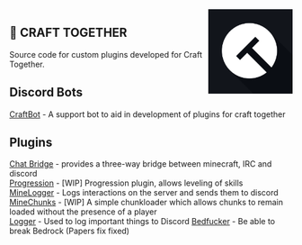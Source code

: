 <img align="right" src="https://github.com/CraftTogether/.github/blob/main/Logo.png?raw=true" height="150" width="150">

## 🔨 CRAFT TOGETHER

Source code for custom plugins developed for Craft Together.

## Discord Bots
[CraftBot](https://github.com/CraftTogether/craftbot) - A support bot to aid in development of plugins for craft together

## Plugins
[Chat Bridge](https://github.com/CraftTogether/chat-bridge) - provides a three-way bridge between minecraft, IRC and discord <BR>
[Progression](https://github.com/CraftTogether/progression) - [WIP] Progression plugin, allows leveling of skills <BR>
[MineLogger](https://github.com/CraftTogether/MineLogger) - Logs interactions on the server and sends them to discord <BR>
[MineChunks](https://github.com/CraftTogether/MineChunks) - [WIP] A simple chunkloader which allows chunks to remain loaded without the presence of a player <BR>
[Logger](https://github.com/CraftTogether/Logger) - Used to log important things to Discord
[Bedfucker](https://github.com/CraftTogether/Bedfucker) - Be able to break Bedrock (Papers fix fixed)
